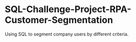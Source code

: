 # SQL-Challenge-Project-RPA-Customer-Segmentation
Using SQL to segment company users by different criteria.
